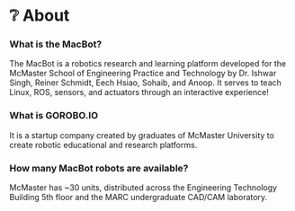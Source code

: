 # ❔ About

### What is the MacBot?

The MacBot is a robotics research and learning platform developed for the McMaster School of Engineering Practice and Technology by Dr. Ishwar Singh, Reiner Schmidt, Eech Hsiao, Sohaib, and Anoop. It serves to teach Linux, ROS, sensors, and actuators through an interactive experience!

### What is GOROBO.IO

It is a startup company created by graduates of McMaster University to create robotic educational and research platforms.

### How many MacBot robots are available?

McMaster has \~30 units, distributed across the Engineering Technology Building 5th floor and the MARC undergraduate CAD/CAM laboratory.
